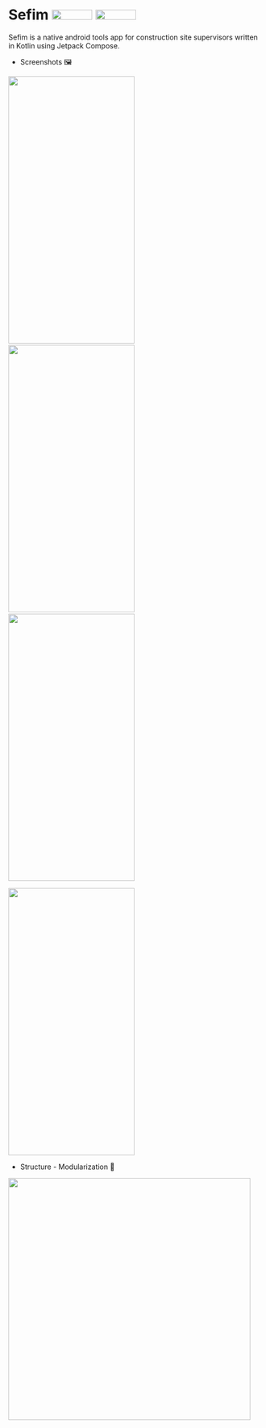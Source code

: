 # Sefim <img src="https://img.shields.io/badge/Android-3DDC84?style=for-the-badge&logo=android&logoColor=white" width="80" height="20"> <img src="https://img.shields.io/badge/Kotlin-0095D5?&style=for-the-badge&logo=kotlin&logoColor=white" width="80" height="20">

Sefim is a native android tools app for construction site supervisors written in Kotlin using Jetpack Compose.

* Screenshots 🖼️

<img src="https://user-images.githubusercontent.com/50905347/174627212-691237a2-88ea-4922-b1e7-95b943099ffe.png" width="250" height="530">&nbsp;&nbsp;<img src="https://user-images.githubusercontent.com/50905347/176216875-d5062c1a-475b-45a7-8ec9-2ed4b0373180.png" width="250" height="530">&nbsp;&nbsp;<img src="https://user-images.githubusercontent.com/50905347/176216881-d0c39657-739c-4eab-a8ba-ae98a9ae2177.png" width="250" height="530">

<img src="https://user-images.githubusercontent.com/50905347/176216882-15d5a552-6a48-4356-98a7-d1b74a316035.png" width="250" height="530">

* Structure - Modularization 🌲

<img src="https://user-images.githubusercontent.com/50905347/175181842-7ee63190-f8f9-423d-a953-41385f493c5b.png" width="480" height="480">
